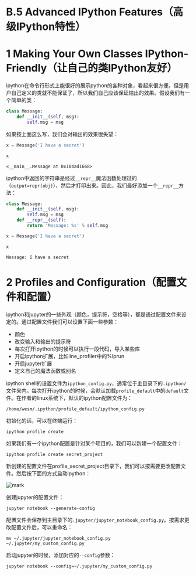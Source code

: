 
# B.5 Advanced IPython Features（高级IPython特性）

# 1 Making Your Own Classes IPython-Friendly（让自己的类IPython友好）

ipython在命令行形式上能很好的展示python的各种对象，看起来很方便。但是用户自己定义的类就不能保证了，所以我们自己应该保证输出的效果。假设我们有一个简单的类：


```python
class Message:
    def __init__(self, msg):
        self.msg = msg
```

如果按上面这么写，我们会对输出的效果很失望：


```python
x = Message('I have a secret')
```


```python
x
```




    <__main__.Message at 0x104ad1668>



ipython中返回的字符串是经过`__repr__`魔法函数处理过的（`output=repr(obj)`），然后才打印出来。因此，我们最好添加一个`__repr__`方法：


```python
class Message:
    def __init__(self, msg):
        self.msg = msg
    def __repr__(self):
        return 'Message: %s' % self.msg
```


```python
x = Message('I have a secret')
```


```python
x
```




    Message: I have a secret



# 2 Profiles and Configuration（配置文件和配置）

ipython和jupyter的一些外观（颜色，提示符，空格等），都是通过配置文件来设定的。通过配置文件我们可以设置下面一些参数：

- 颜色
- 改变输入和输出的提示符
- 每次打开ipython的时候可以执行一段代码，导入某些库
- 开启ipython扩展，比如line_profiler中的%lprun
- 开启jupyter扩展
- 定义自己的魔法函数或别名

ipython shell的设置文件为`ipython_config.py`，通常位于主目录下的`.ipython/`文件夹内。每次打开ipython的时候，会默认加载`profile_default`中的`default`文件。在作者的linux系统下，默认的ipython配置文件为：

`/home/wesm/.ipython/profile_default/ipython_config.py`

初始化的话，可以在终端运行：

`ipython profile create`

如果我们有一个ipython配置是针对某个项目的，我们可以新建一个配置文件：

    ipython profile create secret_project

新创建的配置文件在profile_secret_project目录下，我们可以按需要更改配置文件。然后按下面的方式启动ipython：

![mark](http://pacdb2bfr.bkt.clouddn.com/blog/image/180803/l6hfm4Icj9.png?imageslim)

创建jupyter的配置文件：

    jupyter notebook --generate-config

配置文件会保存到主目录下的`.jupyter/jupyter_notebook_config.py`。按需求更改配置文件后，可以重命名：

    mv ~/.jupyter/jupyter_notebook_config.py ~/.jupyter/my_custom_config.py

启动jupyter的时候，添加对应的`--config`参数：

    jupyter notebook --config=~/.jupyter/my_custom_config.py
